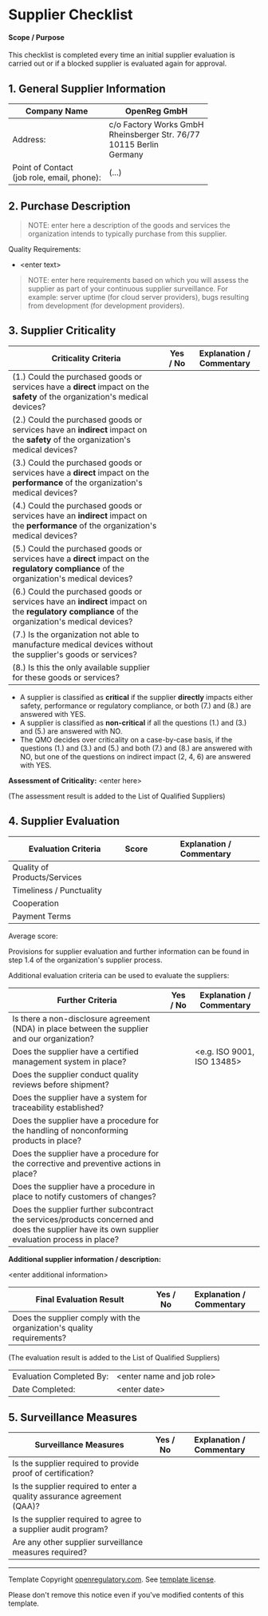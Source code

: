 # Supplier Checklist

#### Scope / Purpose

This checklist is completed every time an initial supplier evaluation is carried out or if a blocked supplier
is evaluated again for approval.

## 1. General Supplier Information

| Company Name                                  | OpenReg GmbH                                                                 |
|-----------------------------------------------|------------------------------------------------------------------------------|
| Address:                                      | c/o Factory Works GmbH<br>Rheinsberger Str. 76/77<br>10115 Berlin<br>Germany |
| Point of Contact<br>(job role, email, phone): | (...)                                                                        |

## 2. Purchase Description

> NOTE: enter here a description of the goods and services the organization intends to typically purchase from
> this supplier.

Quality Requirements:

* \<enter text\>

> NOTE: enter here requirements based on which you will assess the supplier as part of your continuous
> supplier surveillance. For example: server uptime (for cloud server providers), bugs resulting from
> development (for development providers).

## 3. Supplier Criticality

| Criticality Criteria                                                                                                                           | Yes / No | Explanation / Commentary |
|------------------------------------------------------------------------------------------------------------------------------------------------|----------|--------------------------|
| (1.) Could the purchased goods or services have a **direct** impact on the **safety** of the organization's medical devices?                   |          |                          |
| (2.) Could the purchased goods or services have an **indirect** impact on the **safety** of the organization's medical devices?                |          |                          |
| (3.) Could the purchased goods or services have a **direct** impact on the **performance** of the organization's medical devices?              |          |                          |
| (4.) Could the purchased goods or services have an **indirect** impact on the **performance** of the organization's medical devices?           |          |                          |
| (5.) Could the purchased goods or services have a **direct** impact on the **regulatory compliance** of the organization's medical devices?    |          |                          |
| (6.) Could the purchased goods or services have an **indirect** impact on the **regulatory compliance** of the organization's medical devices? |          |                          |
| (7.) Is the organization not able to manufacture medical devices without the supplier's goods or services?                                     |          |                          |
| (8.) Is this the only available supplier for these goods or services?                                                                          |          |                          |

* A supplier is classified as **critical** if the supplier **directly** impacts either safety, performance or
  regulatory compliance, or both (7.) and (8.) are answered with YES.
* A supplier is classified as **non-critical** if all the questions (1.) and (3.) and (5.) are answered with NO.
* The QMO decides over criticality on a case-by-case basis, if the questions (1.) and (3.) and (5.) and both
  (7.) and (8.) are answered with NO, but one of the questions on indirect impact (2, 4, 6) are answered with
  YES.

**Assessment of Criticality:** \<enter here\>

(The assessment result is added to the List of Qualified Suppliers)

## 4. Supplier Evaluation

| Evaluation Criteria          | Score | Explanation / Commentary |
|------------------------------|-------|--------------------------|
| Quality of Products/Services |       |                          |
| Timeliness / Punctuality     |       |                          |
| Cooperation                  |       |                          |
| Payment Terms                |       |                          |

Average score:

Provisions for supplier evaluation and further information can be found in step 1.4 of the organization's
supplier process.

Additional evaluation criteria can be used to evaluate the suppliers:

| Further Criteria                                                                                                                               | Yes / No | Explanation / Commentary     |
|------------------------------------------------------------------------------------------------------------------------------------------------|----------|------------------------------|
| Is there a non-disclosure agreement (NDA) in place between the supplier and our organization?                                                  |          |                              |
| Does the supplier have a certified management system in place?                                                                                 |          | \<e.g. ISO 9001, ISO 13485\> |
| Does the supplier conduct quality reviews before shipment?                                                                                     |          |                              |
| Does the supplier have a system for traceability established?                                                                                  |          |                              |
| Does the supplier have a procedure for the handling of nonconforming products in place?                                                        |          |                              |
| Does the supplier have a procedure for the corrective and preventive actions in place?                                                         |          |                              |
| Does the supplier have a procedure in place to notify customers of changes?                                                                    |          |                              |
| Does the supplier further subcontract the services/products concerned and does the supplier have its own supplier evaluation process in place? |          |                              |

**Additional supplier information / description:**

\<enter additional information\>

| Final Evaluation Result                                                | Yes / No | Explanation / Commentary |
|------------------------------------------------------------------------|----------|--------------------------|
| Does the supplier comply with the organization's quality requirements? |          |                          |

(The evaluation result is added to the List of Qualified Suppliers)

|                          |                             |
|--------------------------|-----------------------------|
| Evaluation Completed By: | \<enter name and job role\> |
| Date Completed:          | \<enter date\>              |

## 5. Surveillance Measures

| Surveillance Measures                                                  | Yes / No | Explanation / Commentary |
|------------------------------------------------------------------------|----------|--------------------------|
| Is the supplier required to provide proof of certification?            |          |                          |
| Is the supplier required to enter a quality assurance agreement (QAA)? |          |                          |
| Is the supplier required to agree to a supplier audit program?         |          |                          |
| Are any other supplier surveillance measures required?                 |          |                          |

---

Template Copyright [openregulatory.com](https://openregulatory.com). See [template
license](https://openregulatory.com/template-license).

Please don't remove this notice even if you've modified contents of this template.

